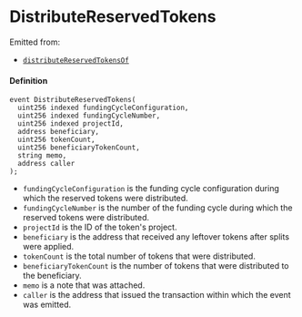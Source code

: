 # DistributeReservedTokens

Emitted from:

* [`distributeReservedTokensOf`](/dev/deprecated/v2/contracts/or-controllers/jbcontroller/write/distributereservedtokensof.md)

#### Definition

```
event DistributeReservedTokens(
  uint256 indexed fundingCycleConfiguration,
  uint256 indexed fundingCycleNumber,
  uint256 indexed projectId,
  address beneficiary,
  uint256 tokenCount,
  uint256 beneficiaryTokenCount,
  string memo,
  address caller
);
```

* `fundingCycleConfiguration` is the funding cycle configuration during which the reserved tokens were distributed.
* `fundingCycleNumber` is the number of the funding cycle during which the reserved tokens were distributed.
* `projectId` is the ID of the token's project.
* `beneficiary` is the address that received any leftover tokens after splits were applied.
* `tokenCount` is the total number of tokens that were distributed.
* `beneficiaryTokenCount` is the number of tokens that were distributed to the beneficiary.
* `memo` is a note that was attached.
* `caller` is the address that issued the transaction within which the event was emitted.
